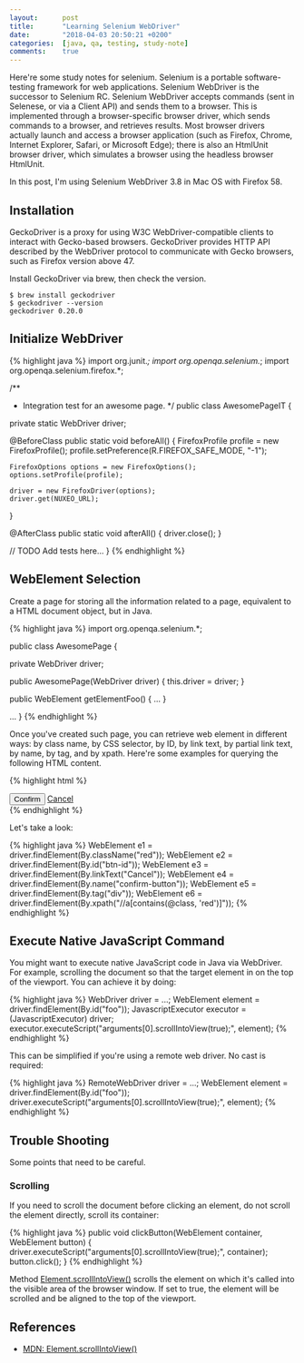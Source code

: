 ```yaml
---
layout:      post
title:       "Learning Selenium WebDriver"
date:        "2018-04-03 20:50:21 +0200"
categories:  [java, qa, testing, study-note]
comments:    true
---
```


Here're some study notes for selenium. Selenium is a portable software-testing
framework for web applications. Selenium WebDriver is the successor to Selenium
RC. Selenium WebDriver accepts commands (sent in Selenese, or via a Client API)
and sends them to a browser. This is implemented through a browser-specific
browser driver, which sends commands to a browser, and retrieves results. Most
browser drivers actually launch and access a browser application (such as
Firefox, Chrome, Internet Explorer, Safari, or Microsoft Edge); there is also an
HtmlUnit browser driver, which simulates a browser using the headless browser
HtmlUnit.

In this post, I'm using Selenium WebDriver 3.8 in Mac OS with Firefox 58.

## Installation

GeckoDriver is a proxy for using W3C WebDriver-compatible clients to interact
with Gecko-based browsers. GeckoDriver provides HTTP API described by the
WebDriver protocol to communicate with Gecko browsers, such as Firefox version
above 47.

Install GeckoDriver via brew, then check the version.

    $ brew install geckodriver
    $ geckodriver --version
    geckodriver 0.20.0

## Initialize WebDriver

{% highlight java %}
import org.junit.*;
import org.openqa.selenium.*;
import org.openqa.selenium.firefox.*;

/**
 * Integration test for an awesome page.
 */
public class AwesomePageIT {

  private static WebDriver driver;

  @BeforeClass
  public static void beforeAll() {
    FirefoxProfile profile = new FirefoxProfile();
    profile.setPreference(R.FIREFOX_SAFE_MODE, "-1");

    FirefoxOptions options = new FirefoxOptions();
    options.setProfile(profile);

    driver = new FirefoxDriver(options);
    driver.get(NUXEO_URL);
  }

  @AfterClass
  public static void afterAll() {
    driver.close();
  }

  // TODO Add tests here...
}
{% endhighlight %}

## WebElement Selection

Create a page for storing all the information related to a page, equivalent to
a HTML document object, but in Java.

{% highlight java %}
import org.openqa.selenium.*;

public class AwesomePage {

  private WebDriver driver;

  public AwesomePage(WebDriver driver) {
    this.driver = driver;
  }

  public WebElement getElementFoo() { ... }

  ...
}
{% endhighlight %}

Once you've created such page, you can retrieve web element in different ways:
by class name, by CSS selector, by ID, by link text, by partial link text, by
name, by tag, and by xpath. Here're some examples for querying the following
HTML content.

{% highlight html %}
<div>
  <button id="confirm-btn" name="confirm-button">Confirm</button>
  <a class="red" href="#">Cancel</a>
</div>
{% endhighlight %}

Let's take a look:

{% highlight java %}
WebElement e1 = driver.findElement(By.className("red"));
WebElement e2 = driver.findElement(By.id("btn-id"));
WebElement e3 = driver.findElement(By.linkText("Cancel"));
WebElement e4 = driver.findElement(By.name("confirm-button"));
WebElement e5 = driver.findElement(By.tag("div"));
WebElement e6 = driver.findElement(By.xpath("//a[contains(@class, 'red')]"));
{% endhighlight %}

## Execute Native JavaScript Command

You might want to execute native JavaScript code in Java via WebDriver. For
example, scrolling the document so that the target element in on the top of the
viewport. You can achieve it by doing:

{% highlight java %}
WebDriver driver = ...;
WebElement element = driver.findElement(By.id("foo"));
JavascriptExecutor executor = (JavascriptExecutor) driver;
executor.executeScript("arguments[0].scrollIntoView(true);", element);
{% endhighlight %}

This can be simplified if you're using a remote web driver. No cast is required:

{% highlight java %}
RemoteWebDriver driver = ...;
WebElement element = driver.findElement(By.id("foo"));
driver.executeScript("arguments[0].scrollIntoView(true);", element);
{% endhighlight %}

## Trouble Shooting

Some points that need to be careful.

### Scrolling

If you need to scroll the document before clicking an element, do not scroll the
element directly, scroll its container:

{% highlight java %}
public void clickButton(WebElement container, WebElement button) {
  driver.executeScript("arguments[0].scrollIntoView(true);", container);
  button.click();
}
{% endhighlight %}

Method [Element.scrollIntoView()][element-scrollIntoView] scrolls the element
on which it's called into the visible area of the browser window. If set to
true, the element will be scrolled and be aligned to the top of the viewport.

## References

- [MDN: Element.scrollIntoView()][element-scrollIntoView]

[element-scrollIntoView]: https://developer.mozilla.org/en-US/docs/Web/API/Element/scrollIntoView
